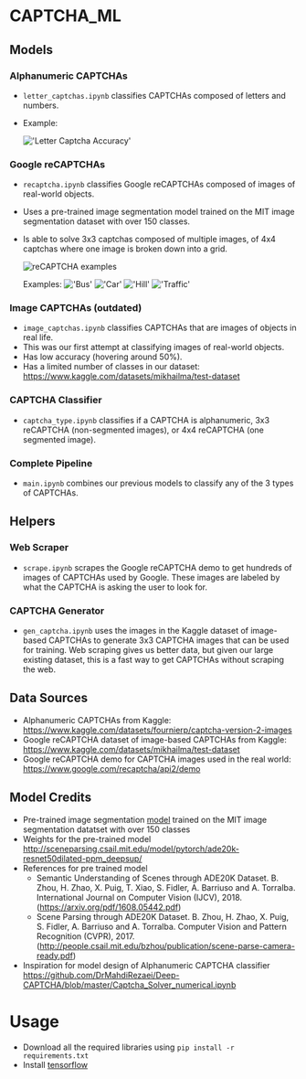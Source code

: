 # CAPTCHA_ML
## Models

### Alphanumeric CAPTCHAs
- `letter_captchas.ipynb` classifies CAPTCHAs composed of letters and numbers. 
- Example:
  
  !['Letter Captcha Accuracy'](outputs/letter_captchas.png)

### Google reCAPTCHAs
- `recaptcha.ipynb` classifies Google reCAPTCHAs composed of images of real-world objects.
- Uses a pre-trained image segmentation model trained on the MIT image segmentation dataset with over 150 classes.
- Is able to solve 3x3 captchas composed of multiple images, of 4x4 captchas where one image is broken down into a grid.
  
  ![reCAPTCHA examples](https://developers.nopecha.com/static/recaptcha.png)

  Examples:
    !['Bus'](outputs/recaptcha_bus.png)
    !['Car'](outputs/recaptcha_car.png)
    !['Hill'](outputs/recaptcha_hill.png)
    !['Traffic'](outputs/recaptcha_traffic.png)

### Image CAPTCHAs (outdated)
- `image_captchas.ipynb` classifies CAPTCHAs that are images of objects in real life. 
- This was our first attempt at classifying images of real-world objects.
- Has low accuracy (hovering around 50%).
- Has a limited number of classes in our dataset: https://www.kaggle.com/datasets/mikhailma/test-dataset
  
### CAPTCHA Classifier
- `captcha_type.ipynb` classifies if a CAPTCHA is alphanumeric, 3x3 reCAPTCHA (non-segmented images), or 4x4 reCAPTCHA (one segmented image).

### Complete Pipeline
- `main.ipynb` combines our previous models to classify any of the 3 types of CAPTCHAs.

## Helpers

### Web Scraper
- `scrape.ipynb` scrapes the Google reCAPTCHA demo to get hundreds of images of CAPTCHAs used by Google. These images are labeled by what the CAPTCHA is asking the user to look for.

### CAPTCHA Generator
- `gen_captcha.ipynb` uses the images in the Kaggle dataset of image-based CAPTCHAs to generate 3x3 CAPTCHA images that can be used for training. Web scraping gives us better data, but given our large existing dataset, this is a fast way to get CAPTCHAs without scraping the web.

## Data Sources
- Alphanumeric CAPTCHAs from Kaggle: https://www.kaggle.com/datasets/fournierp/captcha-version-2-images
- Google reCAPTCHA dataset of image-based CAPTCHAs from Kaggle: https://www.kaggle.com/datasets/mikhailma/test-dataset
- Google reCAPTCHA demo for CAPTCHA images used in the real world: https://www.google.com/recaptcha/api2/demo
  

  
## Model Credits
- Pre-trained image segmentation [model](https://github.com/CSAILVision/semantic-segmentation-pytorch) trained on the MIT image segmentation datatset with over 150 classes
- Weights for the pre-trained model http://sceneparsing.csail.mit.edu/model/pytorch/ade20k-resnet50dilated-ppm_deepsup/
- References for pre trained model
  - Semantic Understanding of Scenes through ADE20K Dataset. B. Zhou, H. Zhao, X. Puig, T. Xiao, S. Fidler, A. Barriuso and A. Torralba. International Journal on Computer Vision (IJCV), 2018. (https://arxiv.org/pdf/1608.05442.pdf)
  - Scene Parsing through ADE20K Dataset. B. Zhou, H. Zhao, X. Puig, S. Fidler, A. Barriuso and A. Torralba. Computer Vision and Pattern Recognition (CVPR), 2017. (http://people.csail.mit.edu/bzhou/publication/scene-parse-camera-ready.pdf)
- Inspiration for model design of Alphanumeric CAPTCHA classifier https://github.com/DrMahdiRezaei/Deep-CAPTCHA/blob/master/Captcha_Solver_numerical.ipynb

# Usage
- Download all the required libraries using ```pip install -r requirements.txt```
- Install [tensorflow](https://www.tensorflow.org/install)